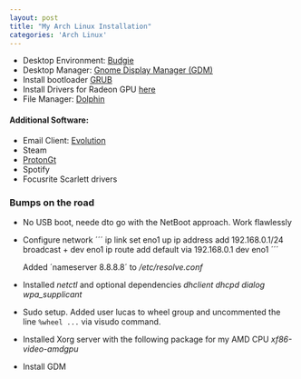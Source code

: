 ```yaml
---
layout: post
title: "My Arch Linux Installation"
categories: 'Arch Linux'
---
```


- Desktop Environment: [Budgie](https://wiki.archlinux.org/title/Budgie)
- Desktop Manager: [Gnome Display Manager (GDM)](https://wiki.archlinux.org/title/GDM) 
- Install bootloader [GRUB](https://wiki.archlinux.org/title/GRUB)
- Install Drivers for Radeon GPU [here](https://wiki.archlinux.org/title/AMDGPU)
- File Manager: [Dolphin](https://wiki.archlinux.org/title/Dolphin)

#### Additional Software:

- Email Client: [Evolution](https://wiki.archlinux.org/title/GNOME/Evolution)
- Steam
- [ProtonGt](https://github.com/DavidoTek/ProtonUp-Qt)
- Spotify
- Focusrite Scarlett drivers

### Bumps on the road

- No USB boot, neede dto go with the NetBoot approach. Work flawlessly

- Configure network 
  ´´´
    ip link set eno1 up
    ip address add 192.168.0.1/24 broadcast + dev eno1
    ip route add default via 192.168.0.1 dev eno1
  ´´´

  Added ´nameserver 8.8.8.8´ to _/etc/resolve.conf_

- Installed _netctl_ and optional dependencies _dhclient dhcpd dialog wpa_supplicant_

- Sudo setup. Added user lucas to wheel group and uncommented the line `%wheel ...` via visudo command.

- Installed Xorg server with the following package for my AMD CPU _xf86-video-amdgpu_

- Install GDM